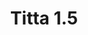 ---
title: Titta 1.5
date: 
draft: false

# descripcion
description : Argolla de plata simple cierre italiano

materials: Plata 925

color: Plateado

dimensions: 1,5cm diam

code: 01-11-0482

type: "Aros"

categories: []

price: $920,00

# Images
# first image will be shown in the product page
images:
  # - image: "images/path_to_image"
  # La ubicacion de las imagenes es imagenes/Aros/Aros.Argollas/01-11-0482-titta-1.5
  - image: "./images/aros/argollas/01-11-0482_a.JPG"
---